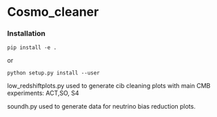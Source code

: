 # Cosmo_cleaner

### Installation

``pip install -e .``


or

``python setup.py install --user``

low_redshiftplots.py used to generate cib cleaning plots with main CMB experiments: ACT,SO, S4

soundh.py used to generate data for neutrino bias reduction plots.